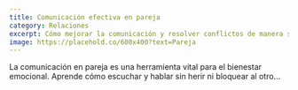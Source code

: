 ```yaml
---
title: Comunicación efectiva en pareja
category: Relaciones
excerpt: Cómo mejorar la comunicación y resolver conflictos de manera saludable.
image: https://placehold.co/600x400?text=Pareja
---
```


La comunicación en pareja es una herramienta vital para el bienestar emocional. Aprende cómo escuchar y hablar sin herir ni bloquear al otro...
